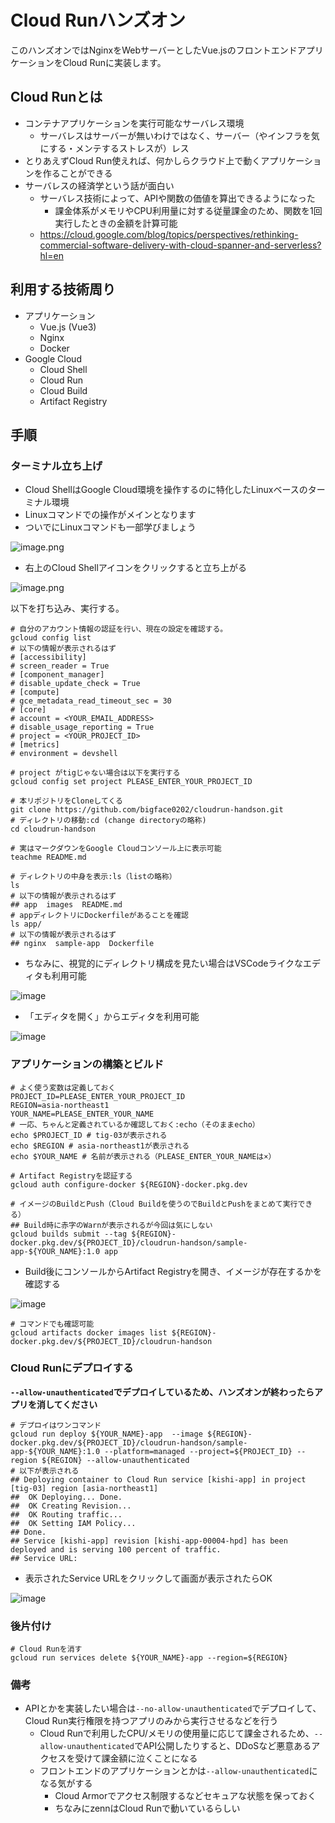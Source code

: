 # Cloud Runハンズオン

このハンズオンではNginxをWebサーバーとしたVue.jsのフロントエンドアプリケーションをCloud Runに実装します。

## Cloud Runとは

- コンテナアプリケーションを実行可能なサーバレス環境
  - サーバレスはサーバーが無いわけではなく、サーバー（やインフラを気にする・メンテするストレスが）レス
- とりあえずCloud Run使えれば、何かしらクラウド上で動くアプリケーションを作ることができる
- サーバレスの経済学という話が面白い
  - サーバレス技術によって、APIや関数の価値を算出できるようになった
    - 課金体系がメモリやCPU利用量に対する従量課金のため、関数を1回実行したときの金額を計算可能
  - https://cloud.google.com/blog/topics/perspectives/rethinking-commercial-software-delivery-with-cloud-spanner-and-serverless?hl=en

## 利用する技術周り

- アプリケーション
  - Vue.js (Vue3)
  - Nginx
  - Docker
- Google Cloud
  - Cloud Shell
  - Cloud Run
  - Cloud Build
  - Artifact Registry

## 手順

### ターミナル立ち上げ

- Cloud ShellはGoogle Cloud環境を操作するのに特化したLinuxベースのターミナル環境
- Linuxコマンドでの操作がメインとなります
- ついでにLinuxコマンドも一部学びましょう

![image.png](images/cloudshell.png)

- 右上のCloud Shellアイコンをクリックすると立ち上がる

![image.png](images/configlist.png)

以下を打ち込み、実行する。

```shell
# 自分のアカウント情報の認証を行い、現在の設定を確認する。
gcloud config list
# 以下の情報が表示されるはず
# [accessibility]
# screen_reader = True
# [component_manager]
# disable_update_check = True
# [compute]
# gce_metadata_read_timeout_sec = 30
# [core]
# account = <YOUR_EMAIL_ADDRESS>
# disable_usage_reporting = True
# project = <YOUR_PROJECT_ID>
# [metrics]
# environment = devshell

# project がtigじゃない場合は以下を実行する
gcloud config set project PLEASE_ENTER_YOUR_PROJECT_ID

# 本リポジトリをCloneしてくる
git clone https://github.com/bigface0202/cloudrun-handson.git
# ディレクトリの移動:cd (change directoryの略称)
cd cloudrun-handson

# 実はマークダウンをGoogle Cloudコンソール上に表示可能
teachme README.md

# ディレクトリの中身を表示:ls（listの略称）
ls 
# 以下の情報が表示されるはず
## app  images  README.md
# appディレクトリにDockerfileがあることを確認
ls app/
# 以下の情報が表示されるはず
## nginx  sample-app  Dockerfile
```

- ちなみに、視覚的にディレクトリ構成を見たい場合はVSCodeライクなエディタも利用可能

![image](images/editor.png)

- 「エディタを開く」からエディタを利用可能

![image](images/editor2.png)

### アプリケーションの構築とビルド

```shell
# よく使う変数は定義しておく
PROJECT_ID=PLEASE_ENTER_YOUR_PROJECT_ID
REGION=asia-northeast1
YOUR_NAME=PLEASE_ENTER_YOUR_NAME
# 一応、ちゃんと定義されているか確認しておく:echo（そのままecho）
echo $PROJECT_ID # tig-03が表示される
echo $REGION # asia-northeast1が表示される
echo $YOUR_NAME # 名前が表示される（PLEASE_ENTER_YOUR_NAMEは×）

# Artifact Registryを認証する
gcloud auth configure-docker ${REGION}-docker.pkg.dev

# イメージのBuildとPush（Cloud Buildを使うのでBuildとPushをまとめて実行できる）
## Build時に赤字のWarnが表示されるが今回は気にしない
gcloud builds submit --tag ${REGION}-docker.pkg.dev/${PROJECT_ID}/cloudrun-handson/sample-app-${YOUR_NAME}:1.0 app
```

- Build後にコンソールからArtifact Registryを開き、イメージが存在するかを確認する

![image](images/artifact_registry.png)

```shell
# コマンドでも確認可能
gcloud artifacts docker images list ${REGION}-docker.pkg.dev/${PROJECT_ID}/cloudrun-handson
```

### Cloud Runにデプロイする

**`--allow-unauthenticated`でデプロイしているため、ハンズオンが終わったらアプリを消してください**

```shell
# デプロイはワンコマンド
gcloud run deploy ${YOUR_NAME}-app  --image ${REGION}-docker.pkg.dev/${PROJECT_ID}/cloudrun-handson/sample-app-${YOUR_NAME}:1.0 --platform=managed --project=${PROJECT_ID} --region ${REGION} --allow-unauthenticated
# 以下が表示される
## Deploying container to Cloud Run service [kishi-app] in project [tig-03] region [asia-northeast1]
##  OK Deploying... Done.                                                                                                                            
##  OK Creating Revision...                                                                                                                        
##  OK Routing traffic...                                                                                                                          
##  OK Setting IAM Policy...                                                                                                                       
## Done.                                                                                                                                            
## Service [kishi-app] revision [kishi-app-00004-hpd] has been deployed and is serving 100 percent of traffic.
## Service URL: 
```

- 表示されたService URLをクリックして画面が表示されたらOK

![image](images/vue.png)

### 後片付け

```shell
# Cloud Runを消す
gcloud run services delete ${YOUR_NAME}-app --region=${REGION}
```

### 備考

- APIとかを実装したい場合は`--no-allow-unauthenticated`でデプロイして、Cloud Run実行権限を持つアプリのみから実行させるなどを行う
  - Cloud Runで利用したCPU/メモリの使用量に応じて課金されるため、`--allow-unauthenticated`でAPI公開したりすると、DDoSなど悪意あるアクセスを受けて課金額に泣くことになる
  - フロントエンドのアプリケーションとかは`--allow-unauthenticated`になる気がする
    - Cloud Armorでアクセス制限するなどセキュアな状態を保っておく
    - ちなみにzennはCloud Runで動いているらしい
  